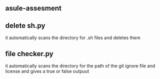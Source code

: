 
## asule-assesment
## delete sh.py
it automatically scans the directory for .sh files and deletes them

## file checker.py
it automatically scans the directory for the path of the git ignore file and license and gives a true or false outpuut
